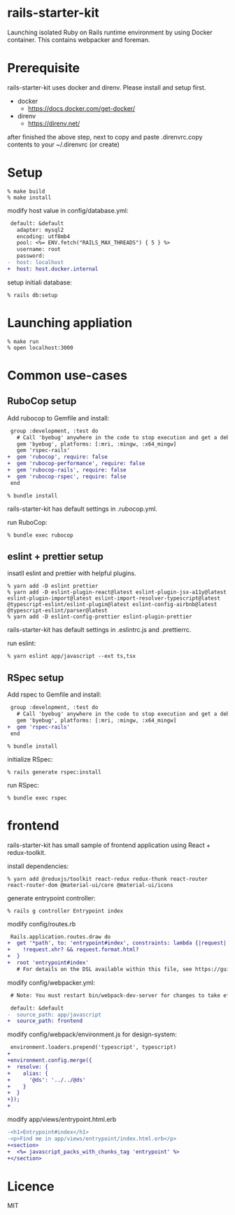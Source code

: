 # rails-starter-kit

Launching isolated Ruby on Rails runtime environment by using Docker container.
This contains webpacker and foreman.

# Prerequisite

rails-starter-kit uses docker and direnv. Please install and setup first.

- docker
  - https://docs.docker.com/get-docker/
- direnv
  - https://direnv.net/

after finished the above step, next to copy and paste .direnvrc.copy contents to your ~/.direnvrc (or create)

# Setup

```
% make build
% make install
```

modify host value in config/database.yml:

```diff
 default: &default
   adapter: mysql2
   encoding: utf8mb4
   pool: <%= ENV.fetch("RAILS_MAX_THREADS") { 5 } %>
   username: root
   password:
-  host: localhost
+  host: host.docker.internal
```

setup initiali database:

```
% rails db:setup
```

# Launching appliation

```
% make run
% open localhost:3000
```

# Common use-cases

## RuboCop setup

Add rubocop to Gemfile and install:

```diff
 group :development, :test do
   # Call 'byebug' anywhere in the code to stop execution and get a debugger console
   gem 'byebug', platforms: [:mri, :mingw, :x64_mingw]
   gem 'rspec-rails'
+  gem 'rubocop', require: false
+  gem 'rubocop-performance', require: false
+  gem 'rubocop-rails', require: false
+  gem 'rubocop-rspec', require: false
 end
```

```
% bundle install
```

rails-starter-kit has default settings in .rubocop.yml.

run RuboCop:

```
% bundle exec rubocop
```

## eslint + prettier setup

insatll eslint and prettier with helpful plugins.

```
% yarn add -D eslint prettier 
% yarn add -D eslint-plugin-react@latest eslint-plugin-jsx-a11y@latest eslint-plugin-import@latest eslint-import-resolver-typescript@latest @typescript-eslint/eslint-plugin@latest eslint-config-airbnb@latest @typescript-eslint/parser@latest
% yarn add -D eslint-config-prettier eslint-plugin-prettier
```

rails-starter-kit has default settings in .eslintrc.js and .prettierrc.

run eslint:

```
% yarn eslint app/javascript --ext ts,tsx
```

## RSpec setup

Add rspec to Gemfile and install:

```diff
 group :development, :test do
   # Call 'byebug' anywhere in the code to stop execution and get a debugger console
   gem 'byebug', platforms: [:mri, :mingw, :x64_mingw]
+  gem 'rspec-rails'
 end
```

```
% bundle install
```

initialize RSpec:

```
% rails generate rspec:install
```

run RSpec:

```
% bundle exec rspec
```

# frontend

rails-starter-kit has small sample of frontend application using React + redux-toolkit.

install dependencies:

```
% yarn add @reduxjs/toolkit react-redux redux-thunk react-router react-router-dom @material-ui/core @material-ui/icons
```

generate entrypoint controller:

```
% rails g controller Entrypoint index
```

modify config/routes.rb

```diff
 Rails.application.routes.draw do
+  get '*path', to: 'entrypoint#index', constraints: lambda {|request|
+    !request.xhr? && request.format.html?
+  }
+  root 'entrypoint#index'
   # For details on the DSL available within this file, see https://guides.rubyonrails.org/routing.html
```

modify config/webpacker.yml:

```diff
 # Note: You must restart bin/webpack-dev-server for changes to take effect

 default: &default
-  source_path: app/javascript
+  source_path: frontend
```

modify config/webpack/environment.js for design-system:

```diff
 environment.loaders.prepend('typescript', typescript)
+
+environment.config.merge({
+  resolve: {
+    alias: {
+      '@ds': '../../@ds'
+    }
+  }
+});
+
```

modify app/views/entrypoint.html.erb

```diff
-<h1>Entrypoint#index</h1>
-<p>Find me in app/views/entrypoint/index.html.erb</p>
+<section>
+  <%= javascript_packs_with_chunks_tag 'entrypoint' %>
+</section>
```

# Licence

MIT
